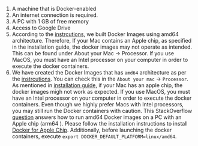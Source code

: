 
1. A machine that is Docker-enabled 
2. An internet connection is required. 
3. A PC with 1 GB of free memory
4. Access to Google Drive
5. According to the [instrcutions](https://conf.researchr.org/track/icse-2022/icse-2022-artifact-evaluation), we built Docker Images using amd64 architecture. Therefore, If your Mac contains an Apple chip, as specified in the installation guide, the docker images may not operate as intended. This can be found under About your Mac -> Processor. If you use MacOS, you must have an Intel processor on your computer in order to execute the docker containers. 
8. We have created the Docker Images that has `amd64` architecture as per the [instrcutions](https://conf.researchr.org/track/icse-2022/icse-2022-artifact-evaluation). You can check this in the `About your mac` -> `Processor`. As mentioned in [installation guide](https://docs.docker.com/desktop/mac/apple-silicon/), if your Mac has an apple chip, the docker images migh not work as expected. If you use MacOS, you must have an Intel processor on your computer in order to execute the docker containers. Even though we highly prefer Macs with Intel processors, you may still run the Docker containers with caution.
 This StackOverflow [question](https://stackoverflow.com/questions/65612411/forcing-docker-to-use-linux-amd64-platform-by-default-on-macos) answers how to run amd64 Docker images on a PC with an Apple chip (arm64 ). Please follow the installation instructions to install [Docker for Apple Chip](https://docs.docker.com/desktop/mac/apple-silicon/). Additionally, before launching the docker containers, execute `export DOCKER_DEFAULT_PLATFORM=linux/amd64`.

